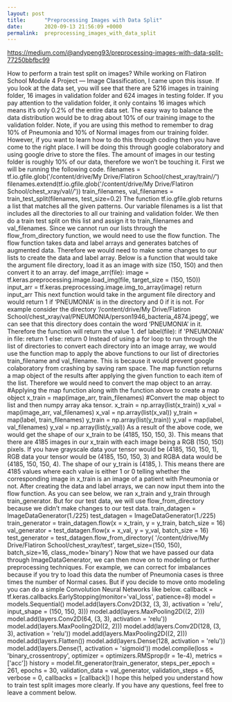 ```yaml
---
layout: post
title:      "Preprocessing Images with Data Split"
date:       2020-09-13 21:56:09 +0000
permalink:  preprocessing_images_with_data_split
---
```


https://medium.com/@andypeng93/preprocessing-images-with-data-split-77250bbfbc99

How to perform a train test split on images? While working on Flatiron School Module 4 Project — Image Classification, I came upon this issue. If you look at the data set, you will see that there are 5216 images in training folder, 16 images in validation folder and 624 images in testing folder. If you pay attention to the validation folder, it only contains 16 images which means it’s only 0.2% of the entire data set. The easy way to balance the data distribution would be to drag about 10% of our training image to the validation folder. Note, if you are using this method to remember to drag 10% of Pneumonia and 10% of Normal images from our training folder.
However, if you want to learn how to do this through coding then you have come to the right place. I will be doing this through google colaboratory and using google drive to store the files. The amount of images in our testing folder is roughly 10% of our data, therefore we won’t be touching it. First we will be running the following code.
filenames = tf.io.gfile.glob('/content/drive/My Drive/Flatiron School/chest_xray/train/*/*')
filenames.extend(tf.io.gfile.glob('/content/drive/My Drive/Flatiron School/chest_xray/val/*/*'))
train_filenames, val_filenames = train_test_split(filenames, test_size=0.2)
The function tf.io.gfile.glob returns a list that matches all the given patterns. Our variable filenames is a list that includes all the directories to all our training and validation folder. We then do a train test split on this list and assign it to train_filenames and val_filenames.
Since we cannot run our lists through the flow_from_directory function, we would need to use the flow function. The flow function takes data and label arrays and generates batches of augmented data. Therefore we would need to make some changes to our lists to create the data and label array. Below is a function that would take the argument file directory, load it as an image with size (150, 150) and then convert it to an array.
def image_arr(file):
image = tf.keras.preprocessing.image.load_img(file, target_size = (150, 150))
input_arr = tf.keras.preprocessing.image.img_to_array(image)
return input_arr
This next function would take in the argument file directory and would return 1 if ‘PNEUMONIA’ is in the directory and 0 if it is not. For example consider the directory ‘/content/drive/My Drive/Flatiron School/chest_xray/val/PNEUMONIA/person1946_bacteria_4874.jpegg’, we can see that this directory does contain the word ‘PNEUMONIA’ in it. Therefore the function will return the value 1.
def label(file):
if 'PNEUMONIA' in file:
return 1
else:
return 0
Instead of using a for loop to run through the list of directories to convert each directory into an image array, we would use the function map to apply the above functions to our list of directories train_filename and val_filename. This is because it would prevent google colaboratory from crashing by saving ram space. The map function returns a map object of the results after applying the given function to each item of the list. Therefore we would need to convert the map object to an array.
#Applying the map function along with the function above to create a map object
x_train = map(image_arr, train_filenames)
#Convert the map object to list and then numpy array aka tensor.
x_train = np.array(list(x_train))
x_val = map(image_arr, val_filenames)
x_val = np.array(list(x_val))
y_train = map(label, train_filenames)
y_train = np.array(list(y_train))
y_val = map(label, val_filenames)
y_val = np.array(list(y_val))
As a result of the above code, we would get the shape of our x_train to be (4185, 150, 150, 3). This means that there are 4185 images in our x_train with each image being a RGB (150, 150) pixels. If you have grayscale data your tensor would be (4185, 150, 150, 1), RGB data your tensor would be (4185, 150, 150, 3) and RGBA data would be (4185, 150, 150, 4). The shape of our y_train is (4185, ). This means there are 4185 values where each value is either 1 or 0 telling whether the corresponding image in x_train is an image of a patient with Pneumonia or not.
After creating the data and label arrays, we can now input them into the flow function. As you can see below, we ran x_train and y_train through train_generator. But for our test data, we will use flow_from_directory because we didn’t make changes to our test data.
train_datagen = ImageDataGenerator(1./225)
test_datagen = ImageDataGenerator(1./225)
train_generator = train_datagen.flow(x = x_train, y = y_train, batch_size = 16)
val_generator = test_datagen.flow(x = x_val, y = y_val, batch_size = 16)
test_generator = test_datagen.flow_from_directory(
'/content/drive/My Drive/Flatiron School/chest_xray/test',
target_size=(150, 150),
batch_size=16,
class_mode='binary')
Now that we have passed our data through ImageDataGenerator, we can then move on to modeling or further preprocessing techniques. For example, we can correct for imbalances because if you try to load this data the number of Pneumonia cases is three times the number of Normal cases. But if you decide to move onto modeling you can do a simple Convolution Neural Networks like below.
callback = tf.keras.callbacks.EarlyStopping(monitor='val_loss', patience=8)
model = models.Sequential()
model.add(layers.Conv2D(32, (3, 3), activation = 'relu',
input_shape = (150, 150, 3)))
model.add(layers.MaxPooling2D((2, 2)))
model.add(layers.Conv2D(64, (3, 3), activation = 'relu'))
model.add(layers.MaxPooling2D((2, 2)))
model.add(layers.Conv2D(128, (3, 3), activation = 'relu'))
model.add(layers.MaxPooling2D((2, 2)))
model.add(layers.Flatten())
model.add(layers.Dense(128, activation = 'relu'))
model.add(layers.Dense(1, activation = 'sigmoid'))
model.compile(loss = 'binary_crossentropy',
optimizer = optimizers.RMSprop(lr = 1e-4),
metrics = ['acc'])
history = model.fit_generator(train_generator,
steps_per_epoch = 261,
epochs = 30,
validation_data = val_generator,
validation_steps = 65,
verbose = 0,
callbacks = [callback])
I hope this helped you understand how to train test split images more clearly. If you have any questions, feel free to leave a comment below.

